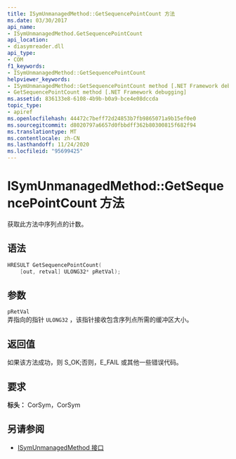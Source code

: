 ```yaml
---
title: ISymUnmanagedMethod::GetSequencePointCount 方法
ms.date: 03/30/2017
api_name:
- ISymUnmanagedMethod.GetSequencePointCount
api_location:
- diasymreader.dll
api_type:
- COM
f1_keywords:
- ISymUnmanagedMethod::GetSequencePointCount
helpviewer_keywords:
- ISymUnmanagedMethod::GetSequencePointCount method [.NET Framework debugging]
- GetSequencePointCount method [.NET Framework debugging]
ms.assetid: 836133e8-6108-4b9b-b0a9-bce4e08dccda
topic_type:
- apiref
ms.openlocfilehash: 44472c7beff72d24853b7fb9865071a9b15ef0e0
ms.sourcegitcommit: d8020797a6657d0fbbdff362b80300815f682f94
ms.translationtype: MT
ms.contentlocale: zh-CN
ms.lasthandoff: 11/24/2020
ms.locfileid: "95699425"
---
```

# <a name="isymunmanagedmethodgetsequencepointcount-method"></a>ISymUnmanagedMethod::GetSequencePointCount 方法

获取此方法中序列点的计数。  
  
## <a name="syntax"></a>语法  
  
```cpp  
HRESULT GetSequencePointCount(  
    [out, retval] ULONG32* pRetVal);  
```  
  
## <a name="parameters"></a>参数  

 `pRetVal`  
 弄指向的指针 `ULONG32` ，该指针接收包含序列点所需的缓冲区大小。  
  
## <a name="return-value"></a>返回值  

 如果该方法成功，则 S_OK;否则，E_FAIL 或其他一些错误代码。  
  
## <a name="requirements"></a>要求  

 **标头：** CorSym，CorSym  
  
## <a name="see-also"></a>另请参阅

- [ISymUnmanagedMethod 接口](isymunmanagedmethod-interface.md)
